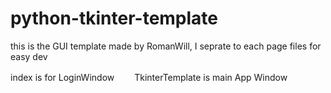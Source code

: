 # python-tkinter-template
this is the GUI template made by RomanWill, I seprate to each page files for easy dev

index is for LoginWindow　　
TkinterTemplate is main App Window
